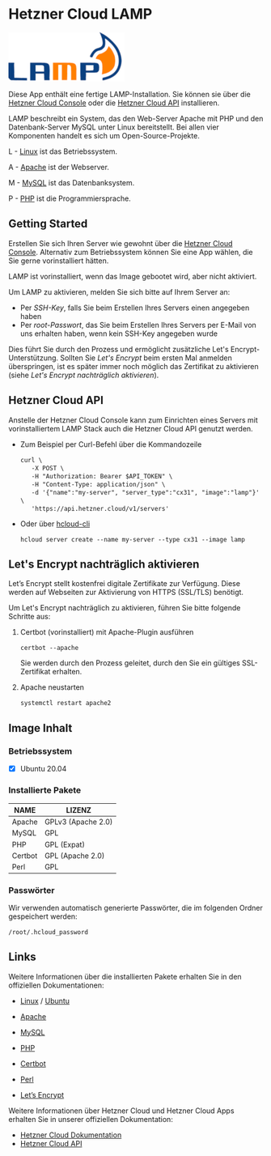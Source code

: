 # Hetzner Cloud LAMP

<img src="images/lamp-logo.png" height="97px">

Diese App enthält eine fertige LAMP-Installation.
Sie können sie über die [Hetzner Cloud Console](https://console.hetzner.cloud) oder die [Hetzner Cloud API](https://docs.hetzner.cloud/#servers-create-a-server) installieren.

LAMP beschreibt ein System, das den Web-Server Apache mit PHP und den Datenbank-Server MySQL unter Linux bereitstellt. Bei allen vier Komponenten handelt es sich um Open-Source-Projekte.

L - [Linux](https://www.kernel.org/) ist das Betriebssystem.

A - [Apache](https://apache.org/) ist der Webserver.

M - [MySQL](https://www.mysql.com/de/) ist das Datenbanksystem.

P - [PHP](https://www.php.net/) ist die Programmiersprache.

## Getting Started

Erstellen Sie sich Ihren Server wie gewohnt über die [Hetzner Cloud Console](https://console.hetzner.cloud). Alternativ zum Betriebssystem können Sie eine App wählen, die Sie gerne vorinstalliert hätten.

LAMP ist vorinstalliert, wenn das Image gebootet wird, aber nicht aktiviert.

Um LAMP zu aktivieren, melden Sie sich bitte auf Ihrem Server an:

- Per _SSH-Key_, falls Sie beim Erstellen Ihres Servers einen angegeben haben
- Per _root-Passwort_, das Sie beim Erstellen Ihres Servers per E-Mail von uns erhalten haben, wenn kein SSH-Key angegeben wurde

Dies führt Sie durch den Prozess und ermöglicht zusätzliche Let's Encrypt-Unterstützung. Sollten Sie _Let's Encrypt_ beim ersten Mal anmelden überspringen, ist es später immer noch möglich das Zertifikat zu aktivieren (siehe _Let's Encrypt nachträglich aktivieren_).

## Hetzner Cloud API

Anstelle der Hetzner Cloud Console kann zum Einrichten eines Servers mit vorinstalliertem LAMP Stack auch die Hetzner Cloud API genutzt werden.

- Zum Beispiel per Curl-Befehl über die Kommandozeile

  ```
  curl \
     -X POST \
     -H "Authorization: Bearer $API_TOKEN" \
     -H "Content-Type: application/json" \
     -d '{"name":"my-server", "server_type":"cx31", "image":"lamp"}' \
     'https://api.hetzner.cloud/v1/servers'
  ```

- Oder über [hcloud-cli](https://github.com/hetznercloud/cli)

  ```
  hcloud server create --name my-server --type cx31 --image lamp
  ```

## Let's Encrypt nachträglich aktivieren

Let’s Encrypt stellt kostenfrei digitale Zertifikate zur Verfügung. Diese werden auf Webseiten zur Aktivierung von HTTPS (SSL/TLS) benötigt.

Um Let's Encrypt nachträglich zu aktivieren, führen Sie bitte folgende Schritte aus:

1. Certbot (vorinstalliert) mit Apache-Plugin ausführen

   ```
   certbot --apache
   ```

   Sie werden durch den Prozess geleitet, durch den Sie ein gültiges SSL-Zertifikat erhalten.

2. Apache neustarten

   ```
   systemctl restart apache2
   ```

## Image Inhalt

### Betriebssystem

- [x] Ubuntu 20.04

### Installierte Pakete

| NAME    | LIZENZ             |
| ------- | ------------------ |
| Apache  | GPLv3 (Apache 2.0) |
| MySQL   | GPL                |
| PHP     | GPL (Expat)        |
| Certbot | GPL (Apache 2.0)   |
| Perl    | GPL                |

### Passwörter

Wir verwenden automatisch generierte Passwörter, die im folgenden Ordner gespeichert werden:

```
/root/.hcloud_password
```

## Links

Weitere Informationen über die installierten Pakete erhalten Sie in den offiziellen Dokumentationen:

- [Linux](https://www.kernel.org/doc/html/latest/) / [Ubuntu](https://help.ubuntu.com/?_ga=2.73622737.2143576050.1623226390-1046440168.1622099723)
- [Apache](https://cwiki.apache.org/confluence/display/httpd/FAQ)
- [MySQL](https://dev.mysql.com/doc/)
- [PHP](https://www.php.net/manual/de/)
- [Certbot](https://certbot.eff.org/docs/)
- [Perl](https://perldoc.perl.org/)

- [Let’s Encrypt](https://letsencrypt.org/de/docs/)

Weitere Informationen über Hetzner Cloud und Hetzner Cloud Apps erhalten Sie in unserer offiziellen Dokumentation:

- [Hetzner Cloud Dokumentation](https://docs.hetzner.com/de/cloud/)
- [Hetzner Cloud API](https://docs.hetzner.cloud/)
